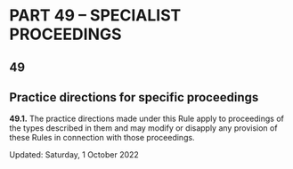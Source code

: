 # PART 49 – SPECIALIST PROCEEDINGS
## 49
## Practice directions for specific proceedings

**49.1.** The practice directions made under this Rule apply to proceedings of the types described in them and may modify or disapply any provision of these Rules in connection with those proceedings.

Updated: Saturday, 1 October 2022
